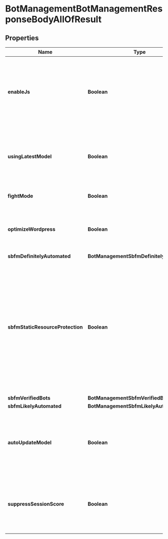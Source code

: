 

# BotManagementBotManagementResponseBodyAllOfResult


## Properties

| Name | Type | Description | Notes |
|------------ | ------------- | ------------- | -------------|
|**enableJs** | **Boolean** | Use lightweight, invisible JavaScript detections to improve Bot Management. [Learn more about JavaScript Detections](https://developers.cloudflare.com/bots/reference/javascript-detections/). |  [optional] |
|**usingLatestModel** | **Boolean** | A read-only field that indicates whether the zone currently is running the latest ML model.  |  [optional] [readonly] |
|**fightMode** | **Boolean** | Whether to enable Bot Fight Mode. |  [optional] |
|**optimizeWordpress** | **Boolean** | Whether to optimize Super Bot Fight Mode protections for Wordpress. |  [optional] |
|**sbfmDefinitelyAutomated** | **BotManagementSbfmDefinitelyAutomated** |  |  [optional] |
|**sbfmStaticResourceProtection** | **Boolean** | Super Bot Fight Mode (SBFM) to enable static resource protection. Enable if static resources on your application need bot protection. Note: Static resource protection can also result in legitimate traffic being blocked.  |  [optional] |
|**sbfmVerifiedBots** | **BotManagementSbfmVerifiedBots** |  |  [optional] |
|**sbfmLikelyAutomated** | **BotManagementSbfmLikelyAutomated** |  |  [optional] |
|**autoUpdateModel** | **Boolean** | Automatically update to the newest bot detection models created by Cloudflare as they are released. [Learn more.](https://developers.cloudflare.com/bots/reference/machine-learning-models#model-versions-and-release-notes) |  [optional] |
|**suppressSessionScore** | **Boolean** | Whether to disable tracking the highest bot score for a session in the Bot Management cookie. |  [optional] |



